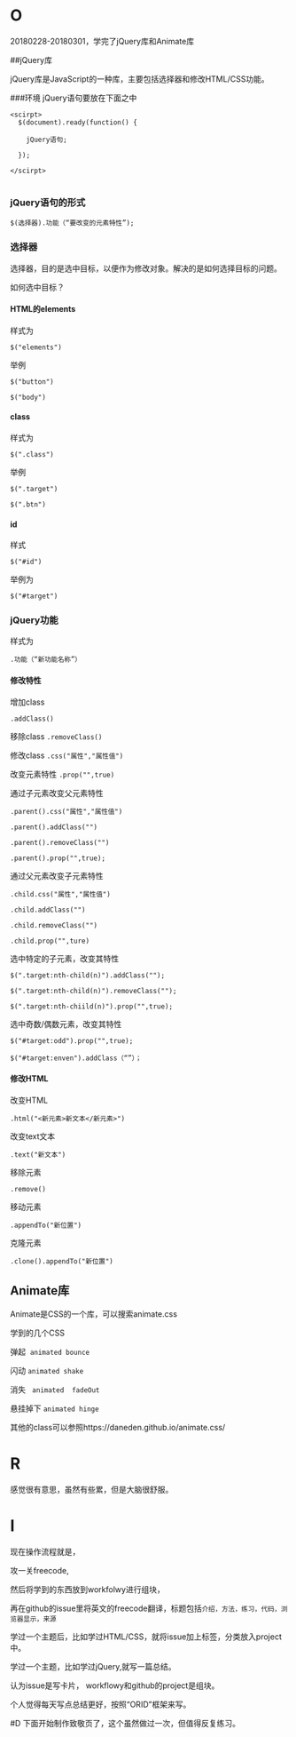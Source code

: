 # O

20180228-20180301，学完了jQuery库和Animate库

##jQuery库

jQuery库是JavaScript的一种库，主要包括选择器和修改HTML/CSS功能。


###环境
jQuery语句要放在下面之中
```
<scirpt>
  $(document).ready(function() {
  
    jQuery语句;
  
  });

</scirpt>


```


### jQuery语句的形式

```
$(选择器).功能（“要改变的元素特性”);
```

### 选择器

选择器，目的是选中目标，以便作为修改对象。解决的是如何选择目标的问题。

如何选中目标？

#### HTML的elements

样式为
```
$("elements")
```

举例

```
$("button")

$("body")
```

#### class
样式为
```
$(".class")
```

举例
```
$(".target")

$(".btn")
```

#### id
样式

```
$("#id")
```

举例为
```
$("#target")
```

### jQuery功能

样式为

```
.功能（“新功能名称”）
```

#### 修改特性

增加class

`.addClass()`

移除class
`.removeClass()`

修改class
`.css("属性","属性值")`

改变元素特性
`.prop("",true)`


通过子元素改变父元素特性
```
.parent().css("属性","属性值")

.parent().addClass("")

.parent().removeClass("")

.parent().prop("",true);

```

通过父元素改变子元素特性
```
.child.css("属性","属性值")

.child.addClass("")

.child.removeClass("")

.child.prop("",ture)

```

选中特定的子元素，改变其特性

```
$(".target:nth-child(n)").addClass("");

$(".target:nth-child(n)").removeClass("");

$(".target:nth-chiild(n)").prop("",true);

```

选中奇数/偶数元素，改变其特性

```
$("#target:odd").prop("",true);

$("#target:enven").addClass（“”）；
```

#### 修改HTML

改变HTML

```
.html("<新元素>新文本</新元素>")
```

改变text文本

```
.text("新文本")
```


移除元素

```
.remove()
```


移动元素

```
.appendTo("新位置")

```

克隆元素

```
.clone().appendTo("新位置")
```

## Animate库

Animate是CSS的一个库，可以搜索animate.css

学到的几个CSS

弹起  `animated bounce`

闪动  `animated shake`

消失   `animated  fadeOut`

悬挂掉下  `animated hinge`


其他的class可以参照https://daneden.github.io/animate.css/


# R

感觉很有意思，虽然有些累，但是大脑很舒服。

# I 

现在操作流程就是，

攻一关freecode,

然后将学到的东西放到workfolwy进行组块，

再在github的issue里将英文的freecode翻译，标题包括`介绍，方法，练习，代码，浏览器显示，来源`

学过一个主题后，比如学过HTML/CSS，就将issue加上标签，分类放入project中。

学过一个主题，比如学过jQuery,就写一篇总结。

认为issue是写卡片， workflowy和github的project是组块。

个人觉得每天写点总结更好，按照“ORID”框架来写。

#D
下面开始制作致敬页了，这个虽然做过一次，但值得反复练习。 





